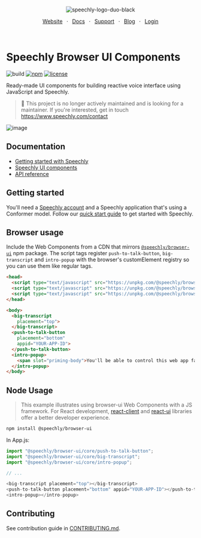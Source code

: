 <div align="center" markdown="1">
<br/>

![speechly-logo-duo-black](https://user-images.githubusercontent.com/2579244/193574443-130d16d6-76f1-4401-90f2-0ed753b39bc0.svg)

[Website](https://www.speechly.com/)
&ensp;&middot;&ensp;
[Docs](https://docs.speechly.com/)
&ensp;&middot;&ensp;
[Support](https://github.com/speechly/speechly/discussions)
&ensp;&middot;&ensp;
[Blog](https://www.speechly.com/blog/)
&ensp;&middot;&ensp;
[Login](https://api.speechly.com/dashboard/)

<br/>
</div>

# Speechly Browser UI Components

![build](https://img.shields.io/github/actions/workflow/status/speechly/ui-components/build.yaml?branch=main&logo=github)
[![npm](https://img.shields.io/npm/v/@speechly/browser-ui?color=cb3837&logo=npm)](https://www.npmjs.com/package/@speechly/browser-ui)
[![license](http://img.shields.io/:license-mit-blue.svg)](/LICENSE)

Ready-made UI components for building reactive voice interface using JavaScript and Speechly.

> 🚧 This project is no longer actively maintained and is looking for a maintainer. If you're interested, get in touch https://www.speechly.com/contact

![image](https://user-images.githubusercontent.com/2579244/220076001-fc7e3dab-da21-4909-9891-af933a91755a.png)

## Documentation

- [Getting started with Speechly](https://docs.speechly.com/basics/getting-started)
- [Speechly UI components](https://dreamy-cori-a02de1.netlify.app/ui-components/)
- [API reference](./docs/index.md)

## Getting started

You'll need a [Speechly account](https://api.speechly.com/dashboard/) and a Speechly application that's using a Conformer model. Follow our [quick start guide](https://docs.speechly.com/basics/getting-started) to get started with Speechly.

## Browser usage

Include the Web Components from a CDN that mirrors [`@speechly/browser-ui`](https://www.npmjs.com/package/@speechly/browser-ui) npm package. The script tags register `push-to-talk-button`, `big-transcript` and `intro-popup` with the browser's customElement registry so you can use them like regular tags.

```html
<head>
  <script type="text/javascript" src="https://unpkg.com/@speechly/browser-ui/core/push-to-talk-button.js"></script>
  <script type="text/javascript" src="https://unpkg.com/@speechly/browser-ui/core/big-transcript.js"></script>
  <script type="text/javascript" src="https://unpkg.com/@speechly/browser-ui/core/intro-popup.js"></script>
</head>

<body>
  <big-transcript
    placement="top">
  </big-transcript>
  <push-to-talk-button
    placement="bottom"
    appid="YOUR-APP-ID">
  </push-to-talk-button>
  <intro-popup>
    <span slot="priming-body">You'll be able to control this web app faster with voice.</span>
  </intro-popup>
</body>
```

## Node Usage

> This example illustrates using browser-ui Web Components with a JS framework. For React development, [react-client](../react-client) and [react-ui](../react-ui) libraries offer a better developer experience.

```bash
npm install @speechly/browser-ui
```

In App.js:

```js
import "@speechly/browser-ui/core/push-to-talk-button";
import "@speechly/browser-ui/core/big-transcript";
import "@speechly/browser-ui/core/intro-popup";

// ...

<big-transcript placement="top"></big-transcript>
<push-to-talk-button placement="bottom" appid="YOUR-APP-ID"></push-to-talk-button>
<intro-popup></intro-popup>
```

## Contributing

See contribution guide in [CONTRIBUTING.md](https://github.com/speechly/speechly/blob/main/CONTRIBUTING.md).
